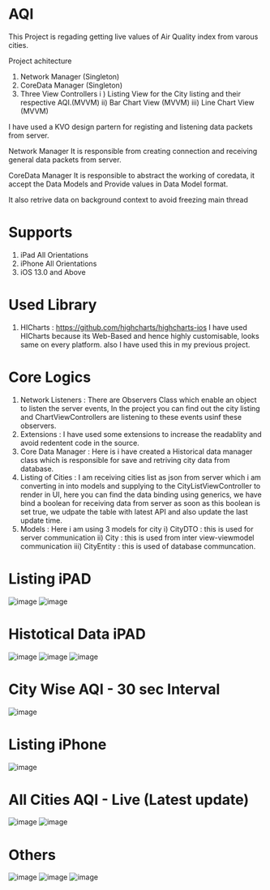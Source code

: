 # AQI
This Project is regading getting live values of Air Quality index from varous cities.


Project achitecture
1. Network Manager (Singleton)
2. CoreData Manager (Singleton)
3. Three View Controllers
        i ) Listing View for the City listing and their respective AQI.(MVVM)
        ii) Bar Chart View (MVVM)
        iii) Line Chart View (MVVM)
        


I have used a KVO design partern for registing and listening data packets from server.

Network Manager 
It is responsible from creating connection and receiving general data packets from server.


CoreData Manager
It is responsible to abstract the working of coredata, it accept the Data Models and Provide values in Data Model format.

It also retrive data on background context to avoid freezing main thread


# Supports
1. iPad All Orientations
2. iPhone All Orientations
3. iOS 13.0 and Above

# Used Library
1. HICharts : https://github.com/highcharts/highcharts-ios
I have used HICharts because its Web-Based and hence highly customisable, looks same on every platform. also I have used this in my previous project.


# Core Logics
1. Network Listeners : There are Observers Class which enable an object to listen the server events, In the project you can find out the city listing and ChartViewControllers are listening to these events usinf these observers.
2. Extensions : I have used some extensions to increase the readablity and avoid redentent code in the source.
3. Core Data Manager : Here is i have created a Historical data manager class which is responsible for save and retriving city data from database.
4. Listing of Cities : I am receiving cities list as json from server which  i am converting in into models and supplying to the CityListViewController to render in UI, here you can find the data binding using generics, we have bind a boolean for receiving data from server as soon as this boolean is set true, we udpate the table with latest API and also update the last update time.
5. Models : Here i am using 3 models for city
               i) CityDTO : this is used for server communication
               ii) City : this is used from inter view-viewmodel communication
               iii) CityEntity : this is used of database communcation.




# Listing iPAD
![image](https://i.ibb.co/y52zm8p/Simulator-Screen-Shot-i-Pad-Pro-12-9-inch-5th-generation-2021-06-20-at-16-18-03.png)
![image](https://i.ibb.co/JW1vPLc/Simulator-Screen-Shot-i-Pad-Pro-12-9-inch-5th-generation-2021-06-20-at-16-20-03.png)
# Histotical Data iPAD
![image](https://i.ibb.co/2KXNKfW/Simulator-Screen-Shot-i-Pad-Pro-12-9-inch-5th-generation-2021-06-20-at-16-21-04.png)
![image](https://i.ibb.co/3mx6wr7/Simulator-Screen-Shot-i-Pad-Pro-12-9-inch-5th-generation-2021-06-20-at-16-21-30.png)
![image](https://i.ibb.co/CmRFHnT/Simulator-Screen-Shot-i-Pad-Pro-12-9-inch-5th-generation-2021-06-20-at-16-21-45.png)
# City Wise AQI - 30 sec Interval
![image](https://i.ibb.co/Yy3z4zr/Simulator-Screen-Shot-i-Pad-Pro-12-9-inch-5th-generation-2021-06-20-at-16-28-39.png)
# Listing iPhone
![image](https://i.ibb.co/mzM6CTq/Simulator-Screen-Shot-i-Phone-11-2021-06-20-at-16-15-14.png)
# All Cities AQI - Live (Latest update)
![image](https://i.ibb.co/3ckjfSY/Simulator-Screen-Shot-i-Phone-11-2021-06-20-at-16-15-36.png)
![image](https://i.ibb.co/yY3TNV5/Simulator-Screen-Shot-i-Phone-11-2021-06-20-at-16-15-44.png)
# Others
![image](https://i.ibb.co/yWCg0BX/Simulator-Screen-Shot-i-Phone-11-2021-06-20-at-16-15-58.png)
![image](https://i.ibb.co/XZv7GL7/Simulator-Screen-Shot-i-Phone-11-2021-06-20-at-16-16-06.png)
![image](https://i.ibb.co/xSTBDY5/Simulator-Screen-Shot-i-Phone-11-2021-06-20-at-16-16-09.png)
